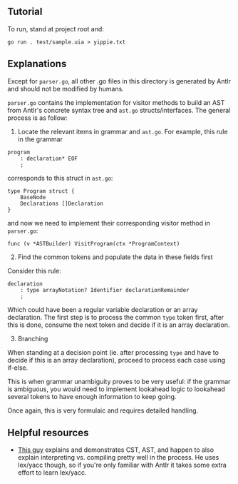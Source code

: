 ## Tutorial 
To run, stand at project root and:

```
go run . test/sample.uia > yippie.txt
```

## Explanations
Except for `parser.go`, all other .go files in this directory is generated by Antlr and should not be modified by humans. 

`parser.go` contains the implementation for visitor methods to build an AST from Antlr's concrete syntax tree and `ast.go` structs/interfaces. The general process is as follow: 

1. Locate the relevant items in grammar and `ast.go`. For example, this rule in the grammar

```
program
    : declaration* EOF
    ;
```

corresponds to this struct in `ast.go`:

```
type Program struct {
	BaseNode
	Declarations []Declaration
}
```

and now we need to implement their corresponding visitor method in `parser.go`:

```
func (v *ASTBuilder) VisitProgram(ctx *ProgramContext)
```

2. Find the common tokens and populate the data in these fields first 

Consider this rule: 
```
declaration
    : type arrayNotation? Identifier declarationRemainder
    ;
```

Which could have been a regular variable declaration or an array declaration. The first step is to process the common `type` token first, after this is done, consume the next token and decide if it is an array declaration. 

3. Branching 

When standing at a decision point (ie. after processing `type` and have to decide if this is an array declaration), proceed to process each case using if-else. 

This is when grammar unambiguity proves to be very useful: if the grammar is ambiguous, you would need to implement lookahead logic to lookahead several tokens to have enough information to keep going. 

Once again, this is very formulaic and requires detailed handling. 

## Helpful resources 
- [This guy](https://youtu.be/VKM1eLoN-gI?si=WzVZjmnYIZWEjvEG) explains and demonstrates CST, AST, and happen to also explain interpreting vs. compiling pretty well in the process. He uses lex/yacc though, so if you're only familiar with Antlr it takes some extra effort to learn lex/yacc.
